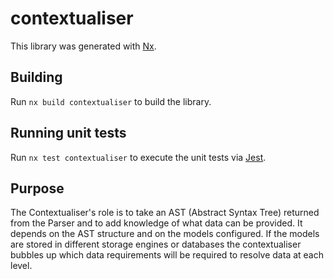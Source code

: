 # contextualiser

This library was generated with [Nx](https://nx.dev).

## Building

Run `nx build contextualiser` to build the library.

## Running unit tests

Run `nx test contextualiser` to execute the unit tests via [Jest](https://jestjs.io).

## Purpose

The Contextualiser's role is to take an AST (Abstract Syntax Tree) returned from the Parser
and to add knowledge of what data can be provided. It depends on the AST structure and on
the models configured. If the models are stored in different storage engines or databases
the contextualiser bubbles up which data requirements will be required to resolve data at each level.
